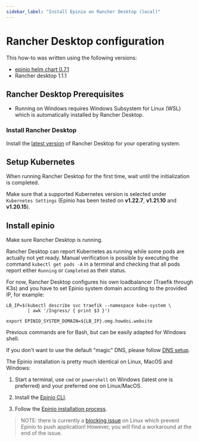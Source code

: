 ```yaml
---
sidebar_label: "Install Epinio on Rancher Desktop (local)"
---
```


# Rancher Desktop configuration

This how-to was written using the following versions:
* [epinio helm chart 0.7.1](https://github.com/epinio/helm-charts/releases/tag/epinio-0.7.1)
* Rancher desktop 1.1.1
## Rancher Desktop Prerequisites

* Running on Windows requires Windows Subsystem for Linux (WSL) which is automatically installed by Rancher Desktop.

### Install Rancher Desktop

Install the [latest version](https://github.com/rancher-sandbox/rancher-desktop/releases) of Rancher Desktop for your operating system.

## Setup Kubernetes

When running Rancher Desktop for the first time, wait until the initialization is completed.

Make sure that a supported Kubernetes version is selected under `Kubernetes Settings` (Epinio has been tested on **v1.22.7**, **v1.21.10** and **v1.20.15**).

## Install epinio

Make sure Rancher Desktop is running.

Rancher Desktop can report Kubernetes as running while some pods are actually not yet ready.
Manual verification is possible by executing the command `kubectl get pods -A` in a terminal and checking that all pods report either `Running` or `Completed` as their status.

For now, Rancher Desktop configures his own loadbalancer (Traefik through K3s) and you have to set Epinio system domain according to the provided IP, for example:
```
LB_IP=$(kubectl describe svc traefik --namespace kube-system \
        | awk '/Ingress/ { print $3 }')

export EPINIO_SYSTEM_DOMAIN=${LB_IP}.omg.howdoi.website
```
Previous commands are for Bash, but can be easily adapted for Windows shell.

If you don't want to use the default "magic" DNS, please follow [DNS setup](dns_setup.md).

The Epinio installation is pretty much identical on Linux, MacOS and Windows:
1. Start a terminal, use `cmd` or `powershell` on Windows (latest one is preferred) and your preferred one on Linux/MacOS.

2. Install the [Epinio CLI](../installation/install_epinio_cli.md).

3. Follow the [Epinio installation process](../installation/installation.md).

> NOTE: there is currently a [blocking issue](https://github.com/rancher-sandbox/rancher-desktop/issues/576) on Linux which prevent Epinio to push application!
> However, you will find a workaround at the end of the issue.
